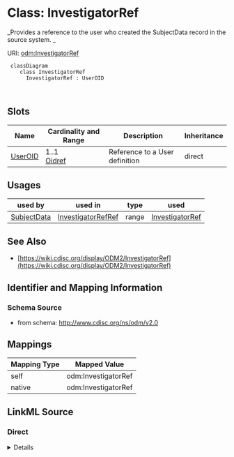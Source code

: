 # Class: InvestigatorRef


_Provides a reference to the user who created the SubjectData record in the source system. _





URI: [odm:InvestigatorRef](http://www.cdisc.org/ns/odm/v2.0/InvestigatorRef)



```mermaid
 classDiagram
    class InvestigatorRef
      InvestigatorRef : UserOID
        
      
```




<!-- no inheritance hierarchy -->


## Slots

| Name | Cardinality and Range | Description | Inheritance |
| ---  | --- | --- | --- |
| [UserOID](UserOID.md) | 1..1 <br/> [Oidref](Oidref.md) | Reference to a User definition | direct |





## Usages

| used by | used in | type | used |
| ---  | --- | --- | --- |
| [SubjectData](SubjectData.md) | [InvestigatorRefRef](InvestigatorRefRef.md) | range | [InvestigatorRef](InvestigatorRef.md) |






## See Also

* [https://wiki.cdisc.org/display/ODM2/InvestigatorRef](https://wiki.cdisc.org/display/ODM2/InvestigatorRef)

## Identifier and Mapping Information







### Schema Source


* from schema: http://www.cdisc.org/ns/odm/v2.0





## Mappings

| Mapping Type | Mapped Value |
| ---  | ---  |
| self | odm:InvestigatorRef |
| native | odm:InvestigatorRef |





## LinkML Source

<!-- TODO: investigate https://stackoverflow.com/questions/37606292/how-to-create-tabbed-code-blocks-in-mkdocs-or-sphinx -->

### Direct

<details>
```yaml
name: InvestigatorRef
description: 'Provides a reference to the user who created the SubjectData record
  in the source system. '
from_schema: http://www.cdisc.org/ns/odm/v2.0
see_also:
- https://wiki.cdisc.org/display/ODM2/InvestigatorRef
slots:
- UserOID
slot_usage:
  UserOID:
    name: UserOID
    description: Reference to a User definition.
    comments:
    - 'Required

      range:oidref

      Must match the OID attribute for an AdminData/User element where the AdminData/@StudyOID
      matches the ClinicalData/@StudyOID.'
    domain_of:
    - InvestigatorRef
    - UserRef
    range: oidref
    required: true
class_uri: odm:InvestigatorRef

```
</details>

### Induced

<details>
```yaml
name: InvestigatorRef
description: 'Provides a reference to the user who created the SubjectData record
  in the source system. '
from_schema: http://www.cdisc.org/ns/odm/v2.0
see_also:
- https://wiki.cdisc.org/display/ODM2/InvestigatorRef
slot_usage:
  UserOID:
    name: UserOID
    description: Reference to a User definition.
    comments:
    - 'Required

      range:oidref

      Must match the OID attribute for an AdminData/User element where the AdminData/@StudyOID
      matches the ClinicalData/@StudyOID.'
    domain_of:
    - InvestigatorRef
    - UserRef
    range: oidref
    required: true
attributes:
  UserOID:
    name: UserOID
    description: Reference to a User definition.
    comments:
    - 'Required

      range:oidref

      Must match the OID attribute for an AdminData/User element where the AdminData/@StudyOID
      matches the ClinicalData/@StudyOID.'
    from_schema: http://www.cdisc.org/ns/odm/v2.0
    rank: 1000
    alias: UserOID
    owner: InvestigatorRef
    domain_of:
    - InvestigatorRef
    - UserRef
    range: oidref
    required: true
class_uri: odm:InvestigatorRef

```
</details>